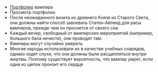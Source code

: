 - [Портфолио](https://www.youtube.com/shorts/Ty7j_v4t7ks) вампира
- Просмотр портфолио
- После неожиданного визита их древнего Князя из Старого Света, они должны найти способ завоевать Статен-Айленд для расы вампиров, прежде чем он проснется от своего сна
- Каждый вечер, свободный от вампирских мероприятий (например, большого бала нечисти), они проводят там.
- Вампиры могут случайно умереть
- Многие народы использовали их в качестве учебных снарядов, однако ходят слухи, что они должны были расщепляться внутри жертвы. Поэтому существует вероятность, что вампир умрет, если одна из щепок пронзит его сердце
